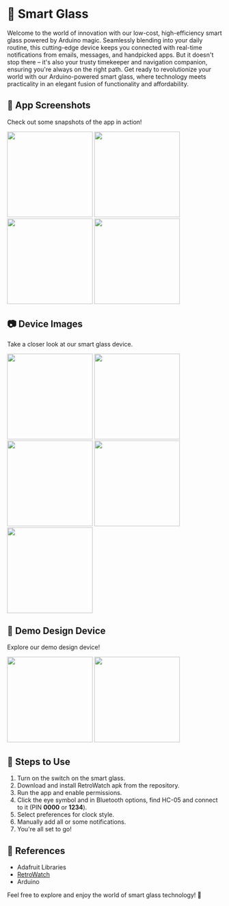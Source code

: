 # 🌟 Smart Glass

Welcome to the world of innovation with our low-cost, high-efficiency smart glass powered by Arduino magic. Seamlessly blending into your daily routine, this cutting-edge device keeps you connected with real-time notifications from emails, messages, and handpicked apps. But it doesn't stop there – it's also your trusty timekeeper and navigation companion, ensuring you're always on the right path. Get ready to revolutionize your world with our Arduino-powered smart glass, where technology meets practicality in an elegant fusion of functionality and affordability.

## 📸 App Screenshots
Check out some snapshots of the app in action!

[]()
<img src="https://github.com/yashas-hm/Smart-Glass/blob/main/images/8.jpg" width="200">
<img src="https://github.com/yashas-hm/Smart-Glass/blob/main/images/9.jpg" width="200">
<img src="https://github.com/yashas-hm/Smart-Glass/blob/main/images/10.jpg" width="200">
<img src="https://github.com/yashas-hm/Smart-Glass/blob/main/images/11.jpg" width="200">
 
## 📷 Device Images
Take a closer look at our smart glass device.

[]()
<img src="https://github.com/yashas-hm/Smart-Glass/blob/main/images/1.jpg" width="200">
<img src="https://github.com/yashas-hm/Smart-Glass/blob/main/images/2.jpg" height="200">
<img src="https://github.com/yashas-hm/Smart-Glass/blob/main/images/3.jpg" height="200">
<img src="https://github.com/yashas-hm/Smart-Glass/blob/main/images/4.jpg" height="200">
<img src="https://github.com/yashas-hm/Smart-Glass/blob/main/images/5.jpg" height="200">
 
## 🎨 Demo Design Device
Explore our demo design device!

[]()
<img src="https://github.com/yashas-hm/Smart-Glass/blob/main/images/6.jpg" width="200">
<img src="https://github.com/yashas-hm/Smart-Glass/blob/main/images/7.jpg" height="200">

## 📝 Steps to Use
1. Turn on the switch on the smart glass.
2. Download and install RetroWatch apk from the repository.
3. Run the app and enable permissions.
4. Click the eye symbol and in Bluetooth options, find HC-05 and connect to it (PIN **0000** or **1234**).
5. Select preferences for clock style.
6. Manually add all or some notifications.
7. You're all set to go!

## 🔖 References
- Adafruit Libraries
- [RetroWatch](https://embedded-lab.com/blog/retrowatch-a-diy-smartwatch-using-arduino/)
- Arduino

Feel free to explore and enjoy the world of smart glass technology! 🚀

